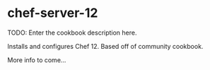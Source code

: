 # chef-server-12

TODO: Enter the cookbook description here.

Installs and configures Chef 12.  Based off of community cookbook.

More info to come...

